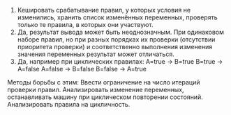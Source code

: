 1. Кешировать срабатывание правил, у которых условия не изменились, хранить список изменённых переменных, проверять только те правила, в которых они участвуют.
2. Да, результат вывода может быть неоднозначным. При одинаковом наборе правил, но при разных порядках их проверки (отсутствии приоритета проверки) и соответственно выполнения изменения значения переменных результат может отличаться.
3. Да, например при циклических правилах:
A=true -> B=true
B=true -> A=false
A=false -> B=false
B=false -> A=true

Методы борьбы с этим:
Ввести ограничение на число итераций проверки правил.
Анализировать изменение переменных, останавливать машину при циклическом повторении состояний.
Анализировать правила на цикличность.